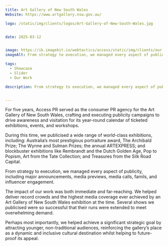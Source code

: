 ```yaml
---
title: Art Gallery of New South Wales
Website: https://www.artgallery.nsw.gov.au/

logo: /static/img/clients/logos/Art-Gallery-of-New-South-Wales.jpg


date: 2025-03-12


image: https://ik.imagekit.io/webtactics/access/static/img/clients/our-work/Art-Gallery-of-New-South-Wales_qNHvtoyIF.jpg
imageAlt: From strategy to execution, we managed every aspect of publicity, including major announcements, media previews, media calls, famils, and influencer engagement. 

tags:
  - Showcase
  - Slider
  - Our Work

description: From strategy to execution, we managed every aspect of publicity, including major announcements, media previews, media calls, famils, and influencer engagement. 


---
```

For five years, Access PR served as the consumer PR agency for the Art Gallery of New South Wales, crafting and executing publicity campaigns to drive awareness and visitation for its year-round calendar of ticketed exhibitions, events, and workshops.

During this time, we publicised a wide range of world-class exhibitions, including: Australia’s most prestigious portraiture award, The Archibald Prize; The Wynne and Sulman Prizes; the annual ARTEXPRESS; and blockbuster exhibitions like Rembrandt and the Dutch Golden Age, Pop to Popism, Art from the Tate Collection; and Treasures from the Silk Road Capital.

From strategy to execution, we managed every aspect of publicity, including major announcements, media previews, media calls, famils, and influencer engagement. 

The impact of our work was both immediate and far-reaching. We helped deliver record crowds and the highest media coverage ever achieved by an Art Gallery of New South Wales exhibition at the time. Several shows we publicised were so successful that their runs were extended to meet overwhelming demand. 

Perhaps most importantly, we helped achieve a significant strategic goal by attracting younger, non-traditional audiences, reinforcing the gallery’s place as a dynamic and inclusive cultural destination whilst helping to future-proof its appeal.





